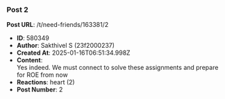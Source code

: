 ### Post 2
**Post URL**: /t/need-friends/163381/2
- **ID**: 580349
- **Author**: Sakthivel S (23f2000237)
- **Created At**: 2025-01-16T06:51:34.998Z
- **Content**:  
  Yes indeed. We must connect to solve these assignments and prepare for ROE from now
- **Reactions**: heart (2)
- **Post Number**: 2

